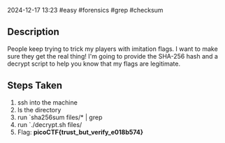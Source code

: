 2024-12-17
13:23
#easy #forensics #grep #checksum
## Description

People keep trying to trick my players with imitation flags. I want to make sure they get the real thing! I'm going to provide the SHA-256 hash and a decrypt script to help you know that my flags are legitimate.

## Steps Taken
1. ssh into the machine 
2. ls the directory 
3. run `sha256sum files/* | grep <checksum>
4. run `./decrypt.sh files/<file>
5. Flag: **picoCTF{trust_but_verify_e018b574}**